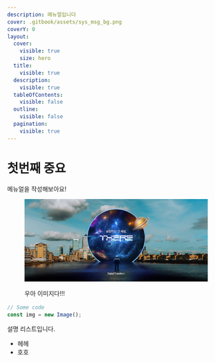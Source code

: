 ```yaml
---
description: 메뉴얼입니다
cover: .gitbook/assets/sys_msg_bg.png
coverY: 0
layout:
  cover:
    visible: true
    size: hero
  title:
    visible: true
  description:
    visible: true
  tableOfContents:
    visible: false
  outline:
    visible: false
  pagination:
    visible: true
---
```


# 첫번째 중요

메뉴얼을 작성해보아요!



<figure><img src=".gitbook/assets/sys_msg_bg.png" alt=""><figcaption><p>우아 이미지다!!!</p></figcaption></figure>



```javascript
// Some code
const img = new Image();
```

설명 리스트입니다.

* 헤헤
* 호호

